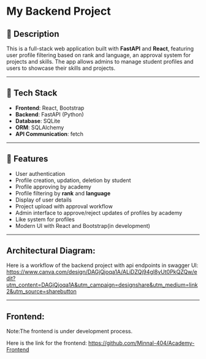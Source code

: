 # My Backend Project

## 📌 Description

This is a full-stack web application built with **FastAPI** and **React**, featuring user profile filtering based on rank and language, an approval system for projects and skills. The app allows admins to manage student profiles and users to showcase their skills and projects.

---

## 🧰 Tech Stack

- **Frontend**: React, Bootstrap
- **Backend**: FastAPI (Python)
- **Database**: SQLite
- **ORM**: SQLAlchemy
- **API Communication**: fetch

---

## 🌟 Features

- User authentication
- Profile creation, updation, deletion by student
- Profile approving by academy
- Profile filtering by **rank** and **language**
- Display of user details
- Project upload with approval workflow
- Admin interface to approve/reject updates of profiles by academy
- Like system for profiles
- Modern UI with React and Bootstrap(in development)

---

## Architectural Diagram: 

Here is a workflow of the backend project with api endpoints in swagger UI: https://www.canva.com/design/DAGjQjoqa1A/ALiDZQj94gl8yUt0PkQZQw/edit?utm_content=DAGjQjoqa1A&utm_campaign=designshare&utm_medium=link2&utm_source=sharebutton

---

## Frontend: 

Note:The frontend is under development process.

Here is the link for the frontend: https://github.com/Minnal-404/Academy-Frontend
